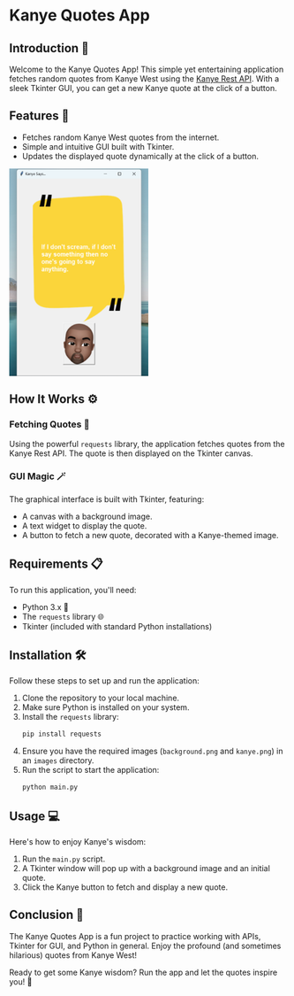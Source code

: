 # Kanye Quotes App

## Introduction 🎤

Welcome to the Kanye Quotes App! This simple yet entertaining application fetches random quotes from Kanye West using the [Kanye Rest API](https://api.kanye.rest). With a sleek Tkinter GUI, you can get a new Kanye quote at the click of a button.

## Features 🌟

- Fetches random Kanye West quotes from the internet.
- Simple and intuitive GUI built with Tkinter.
- Updates the displayed quote dynamically at the click of a button.

<div style="display: flex;">
    <img src="images/Kanye Says.png" style="width: 50%;" alt="App Interface">
</div>

## How It Works ⚙️

### Fetching Quotes 📝

Using the powerful `requests` library, the application fetches quotes from the Kanye Rest API. The quote is then displayed on the Tkinter canvas.

### GUI Magic 🪄

The graphical interface is built with Tkinter, featuring:
- A canvas with a background image.
- A text widget to display the quote.
- A button to fetch a new quote, decorated with a Kanye-themed image.

## Requirements 📋

To run this application, you'll need:

- Python 3.x 🐍
- The `requests` library 🌐
- Tkinter (included with standard Python installations)

## Installation 🛠️

Follow these steps to set up and run the application:

1. Clone the repository to your local machine.
2. Make sure Python is installed on your system.
3. Install the `requests` library:
    ```sh
    pip install requests
    ```
4. Ensure you have the required images (`background.png` and `kanye.png`) in an `images` directory.
5. Run the script to start the application:
    ```sh
    python main.py
    ```

## Usage 💻

Here's how to enjoy Kanye's wisdom:

1. Run the `main.py` script.
2. A Tkinter window will pop up with a background image and an initial quote.
3. Click the Kanye button to fetch and display a new quote.

## Conclusion 🎉

The Kanye Quotes App is a fun project to practice working with APIs, Tkinter for GUI, and Python in general. Enjoy the profound (and sometimes hilarious) quotes from Kanye West!

Ready to get some Kanye wisdom? Run the app and let the quotes inspire you! 🧠
